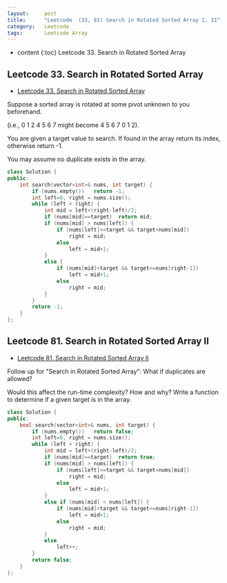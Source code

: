 ```yaml
---
layout:     post
title:      "Leetcode  (33, 81) Search in Rotated Sorted Array I, II"
category:   Leetcode
tags:		Leetcode Array
---
```


* content
{:toc}
Leetcode 33. Search in Rotated Sorted Array

## Leetcode 33. Search in Rotated Sorted Array

* [Leetcode 33. Search in Rotated Sorted Array](https://leetcode.com/problems/search-in-rotated-sorted-array/)

Suppose a sorted array is rotated at some pivot unknown to you beforehand.

(i.e., 0 1 2 4 5 6 7 might become 4 5 6 7 0 1 2).

You are given a target value to search. If found in the array return its index, otherwise return -1.

You may assume no duplicate exists in the array.

```cpp
class Solution {
public:
    int search(vector<int>& nums, int target) {
        if (nums.empty())   return -1;
        int left=0, right = nums.size();
        while (left < right) {
            int mid = left+(right-left)/2;
            if (nums[mid]==target)  return mid;
            if (nums[mid] > nums[left]) {
                if (nums[left]<=target && target<nums[mid])
                    right = mid;
                else
                    left = mid+1;
            }
            else {
                if (nums[mid]<target && target<=nums[right-1])
                    left = mid+1;
                else
                    right = mid;
            }
        }
        return -1;
    }
};
```

## Leetcode 81. Search in Rotated Sorted Array II

* [Leetcode 81. Search in Rotated Sorted Array II](https://leetcode.com/problems/search-in-rotated-sorted-array-ii/)

Follow up for "Search in Rotated Sorted Array": What if duplicates are allowed?

Would this affect the run-time complexity? How and why? Write a function to determine if a given target is in the array.

```cpp
class Solution {
public:
    bool search(vector<int>& nums, int target) {
        if (nums.empty())   return false;
        int left=0, right = nums.size();
        while (left < right) {
            int mid = left+(right-left)/2;
            if (nums[mid]==target)  return true;
            if (nums[mid] > nums[left]) {
                if (nums[left]<=target && target<nums[mid])
                    right = mid;
                else
                    left = mid+1;
            }
            else if (nums[mid] < nums[left]) {
                if (nums[mid]<target && target<=nums[right-1])
                    left = mid+1;
                else
                    right = mid;
            }
            else 
                left++;
        }
        return false;
    }
};
```
```